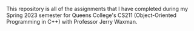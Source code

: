 This repository is all of the assignments that I have completed during my Spring 2023 semester for Queens College's CS211 (Object-Oriented Programming in C++) with Professor Jerry Waxman.
